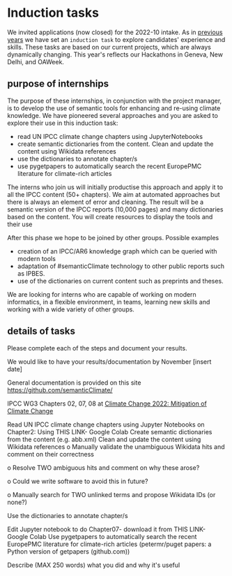 # Induction tasks

We invited applications (now closed) for the 2022-10 intake. As in [previous years]()  we have set an `induction task` to explore candidates' experience and skills. 
These tasks are based on our current projects, which are always dynamically changing. This year's reflects our Hackathons in Geneva, New Delhi, and OAWeek.


## purpose of internships

The purpose of these internships, in conjunction with the project manager, is to develop the use of semantic tools for 
enhancing and re-using climate knowledge. We have pioneered several approaches and you are asked to explore their use in this induction task:
* read UN IPCC climate change chapters using JupyterNotebooks
* create semantic dictionaries from the content. Clean and update the content using Wikidata references
* use the dictionaries to annotate chapter/s 
* use pygetpapers to automatically search the recent EuropePMC literature for climate-rich articles


The interns who join us will initially productise this approach and apply it to all the IPCC content (50+ chapters). 
We aim at automated approaches but there is always an element of error and cleaning. The result will be a semantic 
version of the IPCC reports (10,000 pages) and many dictionaries based on the content.  You will create resources to display the tools and their use

After this phase we hope to be joined by other groups. Possible examples
* creation of an IPCC/AR6 knowledge graph which can be queried with modern tools
* adaptation of #semanticClimate technology to other public reports such as IPBES.
* use of the dictionaries on current content such as preprints and theses.

We are looking for interns who are capable of working on modern informatics, in a flexible environment, in teams, 
learning new skills and working with a wide variety of other groups.

## details of tasks


Please complete each of the steps and document your results.

We would like to have your results/documentation by November [insert date]

General documentation is provided on this site https://github.com/semanticClimate/

IPCC WG3 Chapters 02, 07, 08 at [Climate Change 2022: Mitigation of Climate Change](https://www.ipcc.ch/report/ar6/wg3/)

Read UN IPCC climate change chapters using Jupyter Notebooks on Chapter2: Using THIS LINK-  Google Colab
Create semantic dictionaries from the content  (e.g. abb.xml) 
Clean and update the content using Wikidata references                                                                                                                                                                                                                                                                 o  Manually validate the unambiguous Wikidata hits and comment on their correctness

o   Resolve TWO ambiguous hits and comment on why these arose? 

o   Could we write software to avoid this in future?

o   Manually search for TWO unlinked terms and propose Wikidata IDs (or none?)

Use the dictionaries to annotate chapter/s 

Edit Jupyter notebook to do Chapter07- download it from THIS LINK-  Google Colab
Use pygetpapers to automatically search the recent EuropePMC literature for climate-rich articles (petermr/puget papers: a Python version of getpapers (github.com))

Describe (MAX 250 words) what you did and why it's useful
